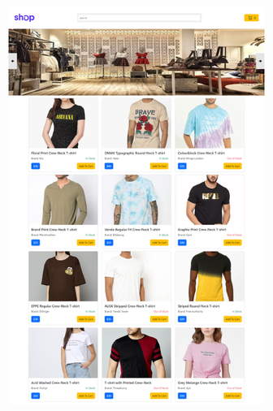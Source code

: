 <img src="https://github.com/pramod-ravuri/Shopping_Cart_Responsive_Functionality_Using_HTML_CSS_JS/blob/main/assets/theme_image.png" alt="cart"/>
